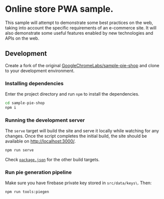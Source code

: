 # Online store PWA sample.

This sample will attempt to demonstrate some best practices on the web, taking
into account the specific requirements of an e-commerce site. It will also
demonstrate some useful features enabled by new technologies and APIs on the
web.

## Development

Create a fork of the original
[GoogleChromeLabs/sample-pie-shop](https://github.com/GoogleChromeLabs/sample-pie-shop)
and clone to your development environment.

### Installing dependencies

Enter the project directory and run `npm` to install the dependencies.

```sh
cd sample-pie-shop
npm i
```

### Running the development server

The `serve` target will build the site and serve it locally while watching for
any changes. Once the script completes the initial build, the site should be
available on <http://localhost:3000/>.

```sh
npm run serve
```

Check [`package.json`](package.json) for the other build targets.

### Run pie generation pipeline

Make sure you have firebase private key stored in `src/data/keys\`. Then:

```sh
npm run tools:piegen
```
